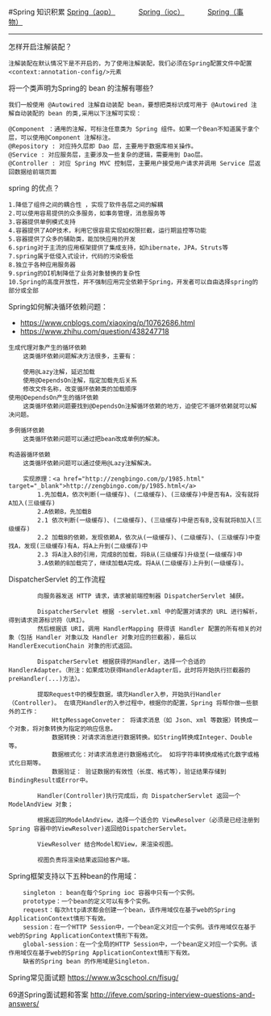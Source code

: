#Spring 知识积累
<a href="#" onclick="refreshSpringContent('aop')">Spring（aop）</a>&emsp;&emsp;&emsp;
<a href="#" onclick="refreshSpringContent('ioc')">Spring（ioc）</a>&emsp;&emsp;&emsp;
<a href="#" onclick="refreshSpringContent('transactional')">Spring（事物）</a>&emsp;&emsp;&emsp;

----
怎样开启注解装配？

    注解装配在默认情况下是不开启的，为了使用注解装配，我们必须在Spring配置文件中配置 <context:annotation-config/>元素    

将一个类声明为Spring的 bean 的注解有哪些?

    我们一般使用 @Autowired 注解自动装配 bean，要想把类标识成可用于 @Autowired 注解自动装配的 bean 的类,采用以下注解可实现：

    @Component ：通用的注解，可标注任意类为 Spring 组件。如果一个Bean不知道属于拿个层，可以使用@Component 注解标注。
    @Repository : 对应持久层即 Dao 层，主要用于数据库相关操作。
    @Service : 对应服务层，主要涉及一些复杂的逻辑，需要用到 Dao层。
    @Controller : 对应 Spring MVC 控制层，主要用户接受用户请求并调用 Service 层返回数据给前端页面


spring 的优点？

    1.降低了组件之间的耦合性 ，实现了软件各层之间的解耦 
    2.可以使用容易提供的众多服务，如事务管理，消息服务等 
    3.容器提供单例模式支持 
    4.容器提供了AOP技术，利用它很容易实现如权限拦截，运行期监控等功能 
    5.容器提供了众多的辅助类，能加快应用的开发 
    6.spring对于主流的应用框架提供了集成支持，如hibernate，JPA，Struts等 
    7.spring属于低侵入式设计，代码的污染极低 
    8.独立于各种应用服务器 
    9.spring的DI机制降低了业务对象替换的复杂性 
    10.Spring的高度开放性，并不强制应用完全依赖于Spring，开发者可以自由选择spring的部分或全部 


Spring如何解决循环依赖问题： 
   - <a href="https://www.cnblogs.com/xiaoxing/p/10762686.html" target="_blank">https://www.cnblogs.com/xiaoxing/p/10762686.html</a>
   - <a href="https://www.zhihu.com/question/438247718" target="_blank">https://www.zhihu.com/question/438247718</a>

    生成代理对象产生的循环依赖
        这类循环依赖问题解决方法很多，主要有：
        
        使用@Lazy注解，延迟加载
        使用@DependsOn注解，指定加载先后关系
        修改文件名称，改变循环依赖类的加载顺序
    使用@DependsOn产生的循环依赖
        这类循环依赖问题要找到@DependsOn注解循环依赖的地方，迫使它不循环依赖就可以解决问题。
    
    多例循环依赖
        这类循环依赖问题可以通过把bean改成单例的解决。
    
    构造器循环依赖
        这类循环依赖问题可以通过使用@Lazy注解解决。
        
        实现原理：<a href="http://zengbingo.com/p/1985.html" target="_blank">http://zengbingo.com/p/1985.html</a>
            1.先加载A，依次判断(一级缓存)、(二级缓存)、(三级缓存)中是否有A，没有就将A加入(三级缓存)
            2.A依赖B，先加载B
            2.1 依次判断(一级缓存)、(二级缓存)、(三级缓存)中是否有B,没有就将B加入(三级缓存)
            2.2 加载B的依赖，发现依赖A，依次从(一级缓存)、(二级缓存)、(三级缓存)中查找A，发现(三级缓存)有A，将A上升到(二级缓存)中
            2.3 将A注入B的引用，完成B的加载，将B从(三级缓存)升级至(一级缓存)中
            3.A依赖的B加载完了，继续加载A完成。将A从(二级缓存)上升到(一级缓存)。

DispatcherServlet 的工作流程
        
            向服务器发送 HTTP 请求，请求被前端控制器 DispatcherServlet 捕获。
        
            DispatcherServlet 根据 -servlet.xml 中的配置对请求的 URL 进行解析，得到请求资源标识符（URI）。
            然后根据该 URI，调用 HandlerMapping 获得该 Handler 配置的所有相关的对象（包括 Handler 对象以及 Handler 对象对应的拦截器），最后以HandlerExecutionChain 对象的形式返回。
        
            DispatcherServlet 根据获得的Handler，选择一个合适的 HandlerAdapter。（附注：如果成功获得HandlerAdapter后，此时将开始执行拦截器的 preHandler(...)方法）。
        
            提取Request中的模型数据，填充Handler入参，开始执行Handler（Controller)。 在填充Handler的入参过程中，根据你的配置，Spring 将帮你做一些额外的工作：
                HttpMessageConveter： 将请求消息（如 Json、xml 等数据）转换成一个对象，将对象转换为指定的响应信息。
                数据转换：对请求消息进行数据转换。如String转换成Integer、Double等。
                数据根式化：对请求消息进行数据格式化。 如将字符串转换成格式化数字或格式化日期等。
                数据验证： 验证数据的有效性（长度、格式等），验证结果存储到BindingResult或Error中。
        
            Handler(Controller)执行完成后，向 DispatcherServlet 返回一个 ModelAndView 对象；
        
            根据返回的ModelAndView，选择一个适合的 ViewResolver（必须是已经注册到 Spring 容器中的ViewResolver)返回给DispatcherServlet。
        
            ViewResolver 结合Model和View，来渲染视图。
        
            视图负责将渲染结果返回给客户端。


Spring框架支持以下五种bean的作用域：

        singleton : bean在每个Spring ioc 容器中只有一个实例。
        prototype：一个bean的定义可以有多个实例。
        request：每次http请求都会创建一个bean，该作用域仅在基于web的Spring ApplicationContext情形下有效。
        session：在一个HTTP Session中，一个bean定义对应一个实例。该作用域仅在基于web的Spring ApplicationContext情形下有效。
        global-session：在一个全局的HTTP Session中，一个bean定义对应一个实例。该作用域仅在基于web的Spring ApplicationContext情形下有效。
        缺省的Spring bean 的作用域是Singleton.

Spring常见面试题
    <a href="https://www.w3cschool.cn/fisug/" target="_blank">https://www.w3cschool.cn/fisug/</a>
    

69道Spring面试题和答案
    <a href="http://ifeve.com/spring-interview-questions-and-answers/" target="_blank">http://ifeve.com/spring-interview-questions-and-answers/</a>
    
                       